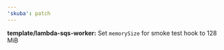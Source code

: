 ```yaml
---
'skuba': patch
---
```


**template/lambda-sqs-worker:** Set `memorySize` for smoke test hook to 128 MiB
